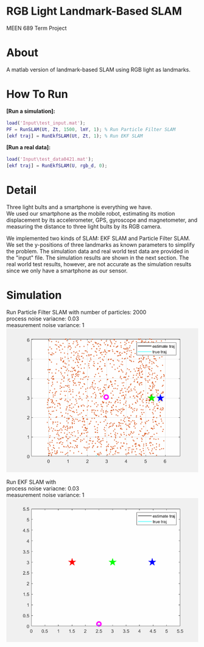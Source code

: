 # RGB Light Landmark-Based SLAM
MEEN 689 Term Project

# About
A matlab version of landmark-based SLAM using RGB light as landmarks.

# How To Run
**\[Run a simulation\]:**  
```Matlab
load('Input\test_input.mat');  
PF = RunSLAM(Ut, Zt, 1500, lmY, 1); % Run Particle Filter SLAM
[ekf traj] = RunEkfSLAM(Ut, Zt, 1); % Run EKF SLAM
```

**\[Run a real data\]:** 
```Matlab
load('Input\test_data0421.mat');
[ekf traj] = RunEkfSLAM(U, rgb_d, 0);
```

# Detail
Three light bults and a smartphone is everything we have.  
We used our smartphone as the mobile robot, estimating its motion displacement by its accelerometer, GPS, gyroscope and magnetometer, and measuring the distance to three light bults by its RGB camera.  

We implemented two kinds of SLAM: EKF SLAM and Particle Filter SLAM. We set the y-positions of three landmarks as known parameters to simplify the problem. The simulation data and real world test data are provided in the "input" file. The simulation results are shown in the next section. The real world test results, however, are not accurate as the simulation results since we only have a smartphone as our sensor. 


# Simulation
Run Particle Filter SLAM with
  number of particles: 2000  
  process noise variacne: 0.03  
  measurement noise variance: 1  
  ![](Plots/PF_simulation.gif)  
  
Run EKF SLAM with  
  process noise variacne: 0.03  
  measurement noise variance: 1  
  ![](Plots/EKF_SLAM_simulation.gif)  
  

  
